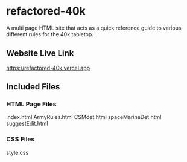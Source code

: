# refactored-40k
A multi page HTML site that acts as a quick reference guide to various different rules for the 40k tabletop.
## Website Live Link
https://refactored-40k.vercel.app
## Included Files
### HTML Page Files
index.html
ArmyRules.html
CSMdet.html
spaceMarineDet.html
suggestEdit.html
### CSS Files
style.css

